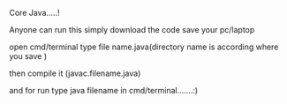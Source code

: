 Core Java.....!

Anyone can run this simply download the code save your pc/laptop

open cmd/terminal type file name.java(directory name is according where you save )

then compile it (javac.filename.java)

and for run type java filename in cmd/terminal.......:)

